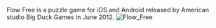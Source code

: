 Flow Free is a puzzle game for iOS and Android released by American studio Big Duck Games in June 2012.
![Flow_Free](https://user-images.githubusercontent.com/54143711/127110894-d24e6af9-376d-425c-bc6f-d1ac400a9221.png)
